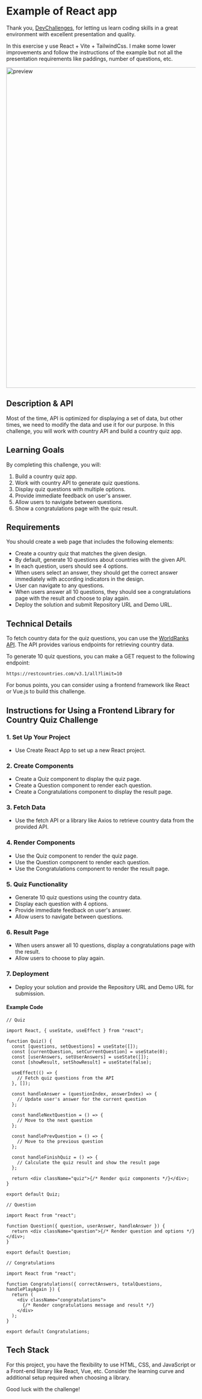 # Example of React app

Thank you, [DevChallenges](https://devchallenges.io/), for letting us learn coding skills in a great environment with excellent presentation and quality.

In this exercise y use React + Vite + TailwindCss. I make some lower improvements and follow the instructions of the example but not all the presentation requirements like paddings, number of questions, etc.

<img width="1124" height="850" alt="preview" src="https://github.com/user-attachments/assets/c0271189-cf88-459a-8014-e09ec5fecdec" />


## Description & API

Most of the time, API is optimized for displaying a set of data, but other times, we need to modify the data and use it for our purpose. In this challenge, you will work with country API and build a country quiz app.

## Learning Goals

By completing this challenge, you will:

1. Build a country quiz app.
2. Work with country API to generate quiz questions.
3. Display quiz questions with multiple options.
4. Provide immediate feedback on user's answer.
5. Allow users to navigate between questions.
6. Show a congratulations page with the quiz result.

## Requirements

You should create a web page that includes the following elements:

- Create a country quiz that matches the given design.
- By default, generate 10 questions about countries with the given API.
- In each question, users should see 4 options.
- When users select an answer, they should get the correct answer immediately with according indicators in the design.
- User can navigate to any questions.
- When users answer all 10 questions, they should see a congratulations page with the result and choose to play again.
- Deploy the solution and submit Repository URL and Demo URL.

## Technical Details

To fetch country data for the quiz questions, you can use the [WorldRanks API](https://restcountries.com/). The API provides various endpoints for retrieving country data.

To generate 10 quiz questions, you can make a GET request to the following endpoint:

```code
https://restcountries.com/v3.1/all?limit=10
```

For bonus points, you can consider using a frontend framework like React or Vue.js to build this challenge.

## Instructions for Using a Frontend Library for Country Quiz Challenge

### 1. Set Up Your Project

- Use Create React App to set up a new React project.

### 2. Create Components

- Create a Quiz component to display the quiz page.
- Create a Question component to render each question.
- Create a Congratulations component to display the result page.
  
### 3. Fetch Data

- Use the fetch API or a library like Axios to retrieve country data from the provided API.

### 4. Render Components

- Use the Quiz component to render the quiz page.
- Use the Question component to render each question.
- Use the Congratulations component to render the result page.
  
### 5. Quiz Functionality

- Generate 10 quiz questions using the country data.
- Display each question with 4 options.
- Provide immediate feedback on user's answer.
- Allow users to navigate between questions.

### 6. Result Page

- When users answer all 10 questions, display a congratulations page with the result.
- Allow users to choose to play again.
  
### 7. Deployment

- Deploy your solution and provide the Repository URL and Demo URL for submission.
  
#### Example Code

```code
// Quiz

import React, { useState, useEffect } from "react";

function Quiz() {
  const [questions, setQuestions] = useState([]);
  const [currentQuestion, setCurrentQuestion] = useState(0);
  const [userAnswers, setUserAnswers] = useState([]);
  const [showResult, setShowResult] = useState(false);

  useEffect(() => {
    // Fetch quiz questions from the API
  }, []);

  const handleAnswer = (questionIndex, answerIndex) => {
    // Update user's answer for the current question
  };

  const handleNextQuestion = () => {
    // Move to the next question
  };

  const handlePrevQuestion = () => {
    // Move to the previous question
  };

  const handleFinishQuiz = () => {
    // Calculate the quiz result and show the result page
  };

  return <div className="quiz">{/* Render quiz components */}</div>;
}

export default Quiz;
```

```code
// Question

import React from "react";

function Question({ question, userAnswer, handleAnswer }) {
  return <div className="question">{/* Render question and options */}</div>;
}

export default Question;
```

```code
// Congratulations

import React from "react";

function Congratulations({ correctAnswers, totalQuestions, handlePlayAgain }) {
  return (
    <div className="congratulations">
      {/* Render congratulations message and result */}
    </div>
  );
}

export default Congratulations;
```

## Tech Stack

For this project, you have the flexibility to use HTML, CSS, and JavaScript or a Front-end library like React, Vue, etc. Consider the learning curve and additional setup required when choosing a library.

Good luck with the challenge!
